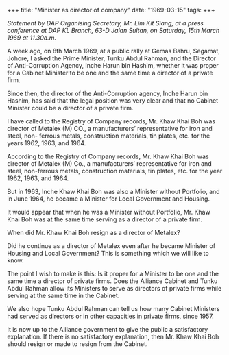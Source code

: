 +++ 
title: "Minister as director of company"
date: "1969-03-15"
tags:
+++

_Statement by DAP Organising Secretary, Mr. Lim Kit Siang, at a press conference at DAP KL Branch, 63-D Jalan Sultan, on Saturday, 15th March 1969 at 11.30a.m._

A week ago, on 8th March 1969, at a public rally at Gemas Bahru, Segamat, Johore, I asked the Prime Minister, Tunku Abdul Rahman, and the Director of Anti-Corruption Agency, Inche Harun bin Hashim, whether it was proper for a Cabinet Minister to be one and the same time a director of a private firm.

Since then, the director of the Anti-Corruption agency, Inche Harun bin Hashim, has said that the legal position was very clear and that no Cabinet Minister could be a director of a private firm.

I have called to the Registry of Company records, Mr. Khaw Khai Boh was director of Metalex (M) CO., a manufacturers’ representative for iron and steel, non- ferrous metals, construction materials, tin plates, etc. for the years 1962, 1963, and 1964.

According to the Registry of Company records, Mr. Khaw Khai Boh was director of Metalex (M) Co., a manufacturers’ representative for iron and steel, non-ferrous metals, construction materials, tin plates, etc. for the year 1962, 1963, and 1964.</u>

But in 1963, Inche Khaw Khai Boh was also a Minister without Portfolio, and in June 1964, he became a Minister for Local Government and Housing.

It would appear that when he was a Minister without Portfolio, Mr. Khaw Khai Boh was at the same time serving as a director of a private firm.

When did Mr. Khaw Khai Boh resign as a director of Metalex?

Did he continue as a director of Metalex even after he became Minister of Housing and Local Government? This is something which we will like to know.

The point I wish to make is this: Is it proper for a Minister to be one and the same time a director of private firms.
Does the Alliance Cabinet and Tunku Abdul Rahman allow its Ministers to serve as directors of private firms while serving at the same time in the Cabinet.

We also hope Tunku Abdul Rahman can tell us how many Cabinet Ministers had served as directors or in other capacities in private firms, since 1957.

It is now up to the Alliance government to give the public a satisfactory explanation. If there is no satisfactory explanation, then Mr. Khaw Khai Boh should resign or made to resign from the Cabinet.
 
